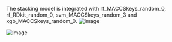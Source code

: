 The stacking model is integrated with rf_MACCSkeys_random_0, rf_RDkit_random_0, svm_MACCSkeys_random_3 and xgb_MACCSkeys_random_0.
![image](https://github.com/user-attachments/assets/5ad22974-9395-41d5-ac77-de01143f0873)


![image](https://github.com/user-attachments/assets/53d76331-31ee-451d-a58f-996c4e45a356)
